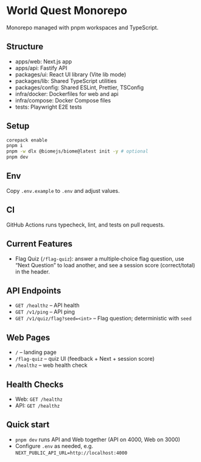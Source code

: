 # World Quest Monorepo

Monorepo managed with pnpm workspaces and TypeScript.

## Structure

- apps/web: Next.js app
- apps/api: Fastify API
- packages/ui: React UI library (Vite lib mode)
- packages/lib: Shared TypeScript utilities
- packages/config: Shared ESLint, Prettier, TSConfig
- infra/docker: Dockerfiles for web and api
- infra/compose: Docker Compose files
- tests: Playwright E2E tests

## Setup

```bash
corepack enable
pnpm i
pnpm -w dlx @biomejs/biome@latest init -y # optional
pnpm dev
```

## Env

Copy `.env.example` to `.env` and adjust values.

## CI

GitHub Actions runs typecheck, lint, and tests on pull requests.

## Current Features

- Flag Quiz (`/flag-quiz`): answer a multiple‑choice flag question, use “Next Question” to load another, and see a session score (correct/total) in the header.

## API Endpoints

- `GET /healthz` – API health
- `GET /v1/ping` – API ping
- `GET /v1/quiz/flag?seed=<int>` – Flag question; deterministic with `seed`

## Web Pages

- `/` – landing page
- `/flag-quiz` – quiz UI (feedback + Next + session score)
- `/healthz` – web health check

## Health Checks

- Web: `GET /healthz`
- API: `GET /healthz`

## Quick start

- `pnpm dev` runs API and Web together (API on 4000, Web on 3000)
- Configure `.env` as needed, e.g. `NEXT_PUBLIC_API_URL=http://localhost:4000`
